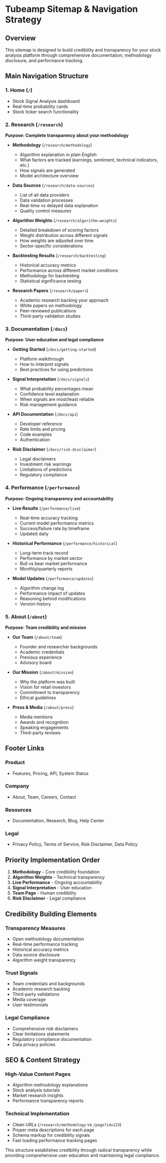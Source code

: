 # Tubeamp Sitemap & Navigation Strategy

## Overview
This sitemap is designed to build credibility and transparency for your stock analysis platform through comprehensive documentation, methodology disclosure, and performance tracking.

## Main Navigation Structure

### 1. **Home** (`/`)
- Stock Signal Analysis dashboard
- Real-time probability cards
- Stock ticker search functionality

### 2. **Research** (`/research`)
**Purpose: Complete transparency about your methodology**

- **Methodology** (`/research/methodology`)
  - Algorithm explanation in plain English
  - What factors are tracked (earnings, sentiment, technical indicators, etc.)
  - How signals are generated
  - Model architecture overview

- **Data Sources** (`/research/data-sources`) 
  - List of all data providers
  - Data validation processes
  - Real-time vs delayed data explanation
  - Quality control measures

- **Algorithm Weights** (`/research/algorithm-weights`)
  - Detailed breakdown of scoring factors
  - Weight distribution across different signals
  - How weights are adjusted over time
  - Sector-specific considerations

- **Backtesting Results** (`/research/backtesting`)
  - Historical accuracy metrics
  - Performance across different market conditions
  - Methodology for backtesting
  - Statistical significance testing

- **Research Papers** (`/research/papers`)
  - Academic research backing your approach
  - White papers on methodology
  - Peer-reviewed publications
  - Third-party validation studies

### 3. **Documentation** (`/docs`)
**Purpose: User education and legal compliance**

- **Getting Started** (`/docs/getting-started`)
  - Platform walkthrough
  - How to interpret signals
  - Best practices for using predictions

- **Signal Interpretation** (`/docs/signals`)
  - What probability percentages mean
  - Confidence level explanation
  - When signals are most/least reliable
  - Risk management guidance

- **API Documentation** (`/docs/api`)
  - Developer reference
  - Rate limits and pricing
  - Code examples
  - Authentication

- **Risk Disclaimer** (`/docs/risk-disclaimer`)
  - Legal disclaimers
  - Investment risk warnings
  - Limitations of predictions
  - Regulatory compliance

### 4. **Performance** (`/performance`)
**Purpose: Ongoing transparency and accountability**

- **Live Results** (`/performance/live`)
  - Real-time accuracy tracking
  - Current model performance metrics
  - Success/failure rate by timeframe
  - Updated daily

- **Historical Performance** (`/performance/historical`)
  - Long-term track record
  - Performance by market sector
  - Bull vs bear market performance
  - Monthly/quarterly reports

- **Model Updates** (`/performance/updates`)
  - Algorithm change log
  - Performance impact of updates
  - Reasoning behind modifications
  - Version history

### 5. **About** (`/about`)
**Purpose: Team credibility and mission**

- **Our Team** (`/about/team`)
  - Founder and researcher backgrounds
  - Academic credentials
  - Previous experience
  - Advisory board

- **Our Mission** (`/about/mission`)
  - Why the platform was built
  - Vision for retail investors
  - Commitment to transparency
  - Ethical guidelines

- **Press & Media** (`/about/press`)
  - Media mentions
  - Awards and recognition
  - Speaking engagements
  - Third-party reviews

## Footer Links

### Product
- Features, Pricing, API, System Status

### Company  
- About, Team, Careers, Contact

### Resources
- Documentation, Research, Blog, Help Center

### Legal
- Privacy Policy, Terms of Service, Risk Disclaimer, Data Policy

## Priority Implementation Order

1. **Methodology** - Core credibility foundation
2. **Algorithm Weights** - Technical transparency
3. **Live Performance** - Ongoing accountability  
4. **Signal Interpretation** - User education
5. **Team Page** - Human credibility
6. **Risk Disclaimer** - Legal compliance

## Credibility Building Elements

### Transparency Measures
- Open methodology documentation
- Real-time performance tracking
- Historical accuracy metrics
- Data source disclosure
- Algorithm weight transparency

### Trust Signals
- Team credentials and backgrounds
- Academic research backing
- Third-party validations
- Media coverage
- User testimonials

### Legal Compliance
- Comprehensive risk disclaimers
- Clear limitations statements
- Regulatory compliance documentation
- Data privacy policies

## SEO & Content Strategy

### High-Value Content Pages
- Algorithm methodology explanations
- Stock analysis tutorials
- Market research insights
- Performance transparency reports

### Technical Implementation
- Clean URLs (`/research/methodology` vs `/page?id=123`)
- Proper meta descriptions for each page
- Schema markup for credibility signals
- Fast loading performance tracking pages

This structure establishes credibility through radical transparency while providing comprehensive user education and maintaining legal compliance.